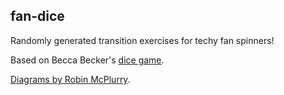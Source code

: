 fan-dice
-----

Randomly generated transition exercises for techy fan spinners!

Based on Becca Becker's [dice game](https://www.facebook.com/groups/109637431191/permalink/10154145560006192/).

[Diagrams by Robin McPlurry](https://www.facebook.com/groups/109637431191/permalink/10154930811256192/).
